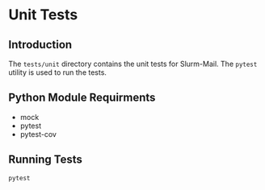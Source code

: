 # Unit Tests

## Introduction

The `tests/unit` directory contains the unit tests for Slurm-Mail. The `pytest` utility is used to run the tests.

## Python Module Requirments

* mock
* pytest
* pytest-cov

## Running Tests

```bash
pytest
```
